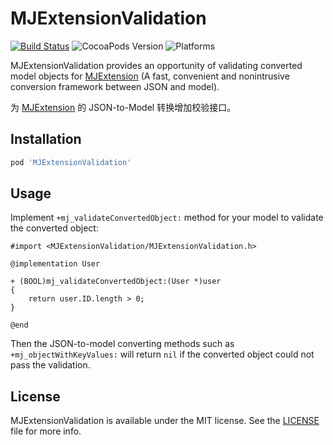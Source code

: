 # MJExtensionValidation

[![Build Status](https://travis-ci.org/ElfSundae/MJExtensionValidation.svg)](https://travis-ci.org/ElfSundae/MJExtensionValidation)
![CocoaPods Version](http://img.shields.io/cocoapods/v/MJExtensionValidation.svg)
![Platforms](https://img.shields.io/cocoapods/p/MJExtensionValidation.svg)

MJExtensionValidation provides an opportunity of validating converted model objects for [MJExtension] (A fast, convenient and nonintrusive conversion framework between JSON and model).

为 [MJExtension] 的 JSON-to-Model 转换增加校验接口。

## Installation

```ruby
pod 'MJExtensionValidation'
```

## Usage

Implement `+mj_validateConvertedObject:` method for your model to validate the converted object:

```objc
#import <MJExtensionValidation/MJExtensionValidation.h>

@implementation User

+ (BOOL)mj_validateConvertedObject:(User *)user
{
    return user.ID.length > 0;
}

@end
```

Then the JSON-to-model converting methods such as `+mj_objectWithKeyValues:` will return `nil` if the converted object could not pass the validation.

## License

MJExtensionValidation is available under the MIT license. See the [LICENSE](LICENSE) file for more info.

[mjextension]: https://github.com/CoderMJLee/MJExtension
